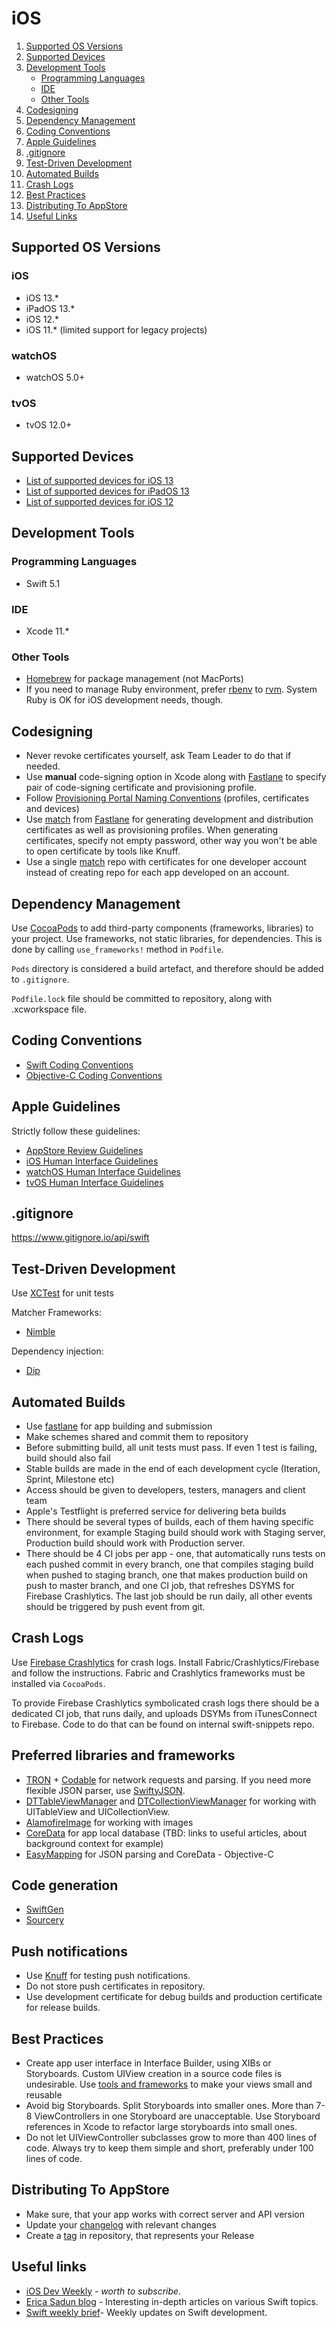 # iOS

1. [Supported OS Versions](#supported-os-versions)
1. [Supported Devices](#supported-devices)
1. [Development Tools](#development-tools)
    * [Programming Languages](#programming-languages)
    * [IDE](#ide)
    * [Other Tools](#other-tools)
1. [Codesigning](#codesigning)
1. [Dependency Management](#dependency-management)
1. [Coding Conventions](#coding-conventions)
1. [Apple Guidelines](#apple-guidelines)
1. [.gitignore](#gitignore)
1. [Test-Driven Development](#test-driven-development)
1. [Automated Builds](#automated-builds)
1. [Crash Logs](#crash-logs)
1. [Best Practices](#best-practices)
1. [Distributing To AppStore](#distributing-to-appstore)
1. [Useful Links](#useful-links)

## Supported OS Versions

### iOS 

* iOS 13.*
* iPadOS 13.*
* iOS 12.*
* iOS 11.* (limited support for legacy projects)

### watchOS

* watchOS 5.0+

### tvOS

* tvOS 12.0+

## Supported Devices

* [List of supported devices for iOS 13](https://www.apple.com/ios/ios-13/)
* [List of supported devices for iPadOS 13](https://www.apple.com/ipados/)
* [List of supported devices for iOS 12](https://en.wikipedia.org/wiki/IOS_12)

## Development Tools

### Programming Languages

* Swift 5.1

### IDE

* Xcode 11.*

### Other Tools

* [Homebrew](http://brew.sh/) for package management (not MacPorts)
* If you need to manage Ruby environment, prefer [rbenv](https://github.com/sstephenson/rbenv) to [rvm](http://rvm.io). System Ruby is OK for iOS development needs, though.

## Codesigning

* Never revoke certificates yourself, ask Team Leader to do that if needed.
* Use **manual** code-signing option in Xcode along with [Fastlane](https://github.com/fastlane/fastlane) to specify pair of code-signing certificate and provisioning profile.
* Follow [Provisioning Portal Naming Conventions](/platform/ios/provisioning-portal-naming-conventions.md) (profiles, certificates and devices)
* Use [match](https://codesigning.guide) from [Fastlane](https://github.com/fastlane/fastlane) for generating development and distribution certificates as well as provisioning profiles. When generating certificates, specify not empty password, other way you won't be able to open certificate by tools like Knuff.
* Use a single [match](https://codesigning.guide) repo with certificates for one developer account instead of creating repo for each app developed on an account.

## Dependency Management

Use [CocoaPods](https://cocoapods.org) to add third-party components (frameworks, libraries) to your project. Use frameworks, not static libraries, for dependencies. This is done by calling `use_frameworks!` method in `Podfile`.

`Pods` directory is considered a build artefact, and therefore should be added to `.gitignore`.

`Podfile.lock` file should be committed to repository, along with .xcworkspace file.

## Coding Conventions

* [Swift Coding Conventions](/platform/ios/swift-coding-conventions.md)
* [Objective-C Coding Conventions](/platform/ios/objective-c-coding-conventions.md)

## Apple Guidelines

Strictly follow these guidelines:
* [AppStore Review Guidelines](https://developer.apple.com/app-store/review/guidelines)
* [iOS Human Interface Guidelines](https://developer.apple.com/library/ios/documentation/UserExperience/Conceptual/MobileHIG)
* [watchOS Human Interface Guidelines](https://developer.apple.com/watch/human-interface-guidelines/)
* [tvOS Human Interface Guidelines](https://developer.apple.com/tvos/human-interface-guidelines/)

## .gitignore

https://www.gitignore.io/api/swift

## Test-Driven Development

Use [XCTest](https://developer.apple.com/library/ios/documentation/DeveloperTools/Conceptual/testing_with_xcode/chapters/01-introduction.html) for unit tests

Matcher Frameworks:

* [Nimble](https://github.com/Quick/Nimble)

Dependency injection:
* [Dip](https://github.com/AliSoftware/Dip)

## Automated Builds

* Use [fastlane](https://github.com/fastlane/fastlane) for app building and submission
* Make schemes shared and commit them to repository
* Before submitting build, all unit tests must pass. If even 1 test is failing, build should also fail
* Stable builds are made in the end of each development cycle (Iteration, Sprint, Milestone etc)
* Access should be given to developers, testers, managers and client team
* Apple's Testflight is preferred service for delivering beta builds
* There should be several types of builds, each of them having specific environment, for example Staging build should work with Staging server, Production build should work with Production server.
* There should be 4 CI jobs per app - one, that automatically runs tests on each pushed commit in every branch, one that compiles staging build when pushed to staging branch, one that makes production build on push to master branch, and one CI job, that refreshes DSYMS for Firebase Crashlytics. The last job should be run daily, all other events should be triggered by push event from git.

## Crash Logs

Use [Firebase Crashlytics](https://firebase.google.com/docs/crashlytics) for crash logs. Install Fabric/Crashlytics/Firebase and follow the instructions. Fabric and Crashlytics frameworks must be installed via `CocoaPods`.

To provide Firebase Crashlytics symbolicated crash logs there should be a dedicated CI job, that runs daily, and uploads DSYMs from iTunesConnect to Firebase. Code to do that can be found on internal swift-snippets repo.

## Preferred libraries and frameworks

* [TRON](https://github.com/MLSDev/TRON) + [Codable](https://developer.apple.com/documentation/swift/codable) for network requests and parsing. If you need more flexible JSON parser, use [SwiftyJSON](https://github.com/SwiftyJSON/SwiftyJSON).
* [DTTableViewManager](https://github.com/DenTelezhkin/DTTableViewManager) and [DTCollectionViewManager](https://github.com/DenTelezhkin/DTCollectionViewManager) for working with UITableView and UICollectionView.
* [AlamofireImage](https://github.com/Alamofire/AlamofireImage) for working with images
* [CoreData](https://developer.apple.com/library/mac/documentation/Cocoa/Conceptual/CoreData) for app local database (TBD: links to useful articles, about background context for example)
* [EasyMapping](https://github.com/EasyMapping/EasyMapping) for JSON parsing and CoreData - Objective-C

## Code generation

* [SwiftGen](https://github.com/SwiftGen/SwiftGen)
* [Sourcery](https://github.com/krzysztofzablocki/Sourcery)

## Push notifications

* Use [Knuff](https://github.com/KnuffApp/Knuff) for testing push notifications. 
* Do not store push certificates in repository. 
* Use development certificate for debug builds and production certificate for release builds.

## Best Practices

* Create app user interface in Interface Builder, using XIBs or Storyboards. Custom UIView creation in a source code files is undesirable. Use [tools and frameworks](https://github.com/MLSDev/LoadableViews) to make your views small and reusable
* Avoid big Storyboards. Split Storyboards into smaller ones. More than 7-8 ViewControllers in one Storyboard are unacceptable. Use Storyboard references in Xcode to refactor large storyboards into small ones.
* Do not let UIViewController subclasses grow to more than 400 lines of code. Always try to keep them simple and short, preferably under 100 lines of code.

## Distributing To AppStore

* Make sure, that your app works with correct server and API version
* Update your [changelog](/common/git.md#changelog) with relevant changes
* Create a [tag](/common/git.md#tags) in repository, that represents your Release

## Useful links

* [iOS Dev Weekly](https://iosdevweekly.com) - _worth to subscribe._
* [Erica Sadun blog](http://ericasadun.com) - Interesting in-depth articles on various Swift topics.
* [Swift weekly brief](https://swiftweekly.github.io)- Weekly updates on Swift development.
